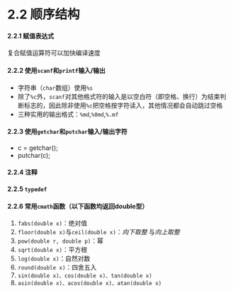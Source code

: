 # 2.2 顺序结构



#### 2.2.1 赋值表达式

复合赋值运算符可以加快编译速度

#### 2.2.2 使用`scanf`和`printf`输入/输出

* 字符串（`char`数组）使用`%s`
* 除了`%c`外，`scanf`对其他格式符的输入是以空白符（即空格、换行）为结束判断标志的，因此除非使用`%c`把空格按字符读入，其他情况都会自动跳过空格
* 三种实用的输出格式：`%md`,`%0md`,`%.mf`

#### 2.2.3 使用`getchar`和`putchar`输入/输出字符

* c = getchar();
* putchar(c);

#### 2.2.4 注释

#### 2.2.5 `typedef`

#### 2.2.6 常用`cmath`函数（以下函数均返回double型）

1. `fabs(double x)`：绝对值
2. `floor(double x)`与`ceil(double x)`：_向下取整_ &#x4E0E;_&#x5411;上取整_
3. `pow(double r, double p)`：幂
4. `sqrt(double x)`：平方根
5. `log(double x)`：自然对数
6. `round(double x)`：四舍五入
7. `sin(double x)、cos(double x)、tan(double x)`
8. `asin(double x)、acos(double x)、atan(double x)`
